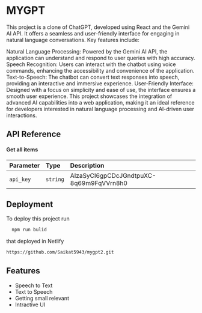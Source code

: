 
# MYGPT

This project is a clone of ChatGPT, developed using React and the Gemini AI API. It offers a seamless and user-friendly interface for engaging in natural language conversations. Key features include:

Natural Language Processing: Powered by the Gemini AI API, the application can understand and respond to user queries with high accuracy.
Speech Recognition: Users can interact with the chatbot using voice commands, enhancing the accessibility and convenience of the application.
Text-to-Speech: The chatbot can convert text responses into speech, providing an interactive and immersive experience.
User-Friendly Interface: Designed with a focus on simplicity and ease of use, the interface ensures a smooth user experience.
This project showcases the integration of advanced AI capabilities into a web application, making it an ideal reference for developers interested in natural language processing and AI-driven user interactions.


## API Reference

#### Get all items



| Parameter | Type     | Description                |
| :-------- | :------- | :------------------------- |
| `api_key` | `string` | AIzaSyCI6gpCDcJGndtpuXC-8q69m9FqVVrn8h0 |




## Deployment

To deploy this project run

```bash
  npm run bulid
```
that deployed in Netlify

```bash
https://github.com/Saikat5943/mygpt2.git
```
## Features

- Speech to Text
- Text to Speech
- Getting small relevant 
- Intractive UI

